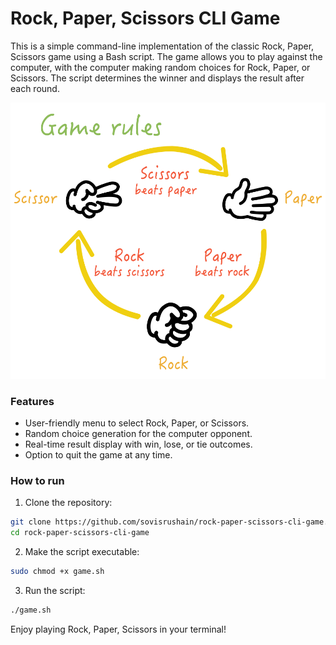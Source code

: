 # Rock, Paper, Scissors CLI Game

This is a simple command-line implementation of the classic Rock, Paper, Scissors game using a Bash script. The game allows you to play against the computer, with the computer making random choices for Rock, Paper, or Scissors. The script determines the winner and displays the result after each round.

![alt text](./res/rps.png)

### Features

- User-friendly menu to select Rock, Paper, or Scissors.
- Random choice generation for the computer opponent.
- Real-time result display with win, lose, or tie outcomes.
- Option to quit the game at any time.

### How to run

1. Clone the repository:
```sh
git clone https://github.com/sovisrushain/rock-paper-scissors-cli-game.git
cd rock-paper-scissors-cli-game
```

2. Make the script executable:
```sh
sudo chmod +x game.sh
```

3. Run the script:
```sh
./game.sh
```

Enjoy playing Rock, Paper, Scissors in your terminal!






